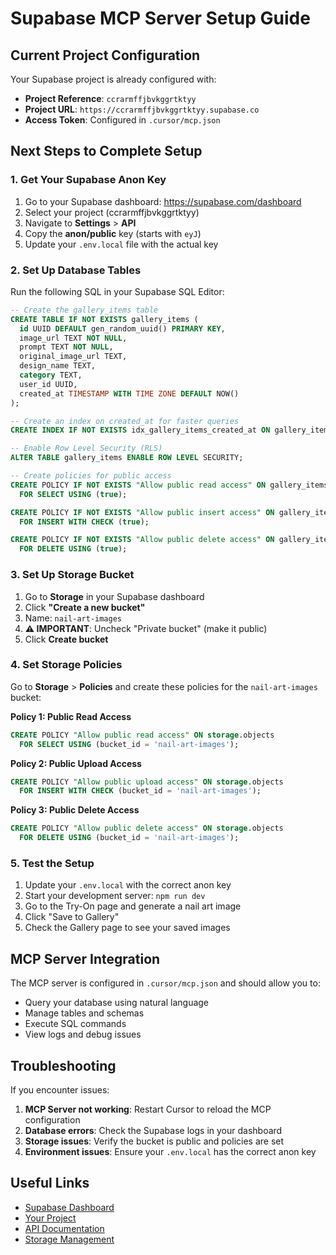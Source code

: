 # Supabase MCP Server Setup Guide

## Current Project Configuration

Your Supabase project is already configured with:
- **Project Reference**: `ccrarmffjbvkggrtktyy`
- **Project URL**: `https://ccrarmffjbvkggrtktyy.supabase.co`
- **Access Token**: Configured in `.cursor/mcp.json`

## Next Steps to Complete Setup

### 1. Get Your Supabase Anon Key

1. Go to your Supabase dashboard: https://supabase.com/dashboard
2. Select your project (ccrarmffjbvkggrtktyy)
3. Navigate to **Settings** > **API**
4. Copy the **anon/public** key (starts with `eyJ`)
5. Update your `.env.local` file with the actual key

### 2. Set Up Database Tables

Run the following SQL in your Supabase SQL Editor:

```sql
-- Create the gallery_items table
CREATE TABLE IF NOT EXISTS gallery_items (
  id UUID DEFAULT gen_random_uuid() PRIMARY KEY,
  image_url TEXT NOT NULL,
  prompt TEXT NOT NULL,
  original_image_url TEXT,
  design_name TEXT,
  category TEXT,
  user_id UUID,
  created_at TIMESTAMP WITH TIME ZONE DEFAULT NOW()
);

-- Create an index on created_at for faster queries
CREATE INDEX IF NOT EXISTS idx_gallery_items_created_at ON gallery_items(created_at DESC);

-- Enable Row Level Security (RLS)
ALTER TABLE gallery_items ENABLE ROW LEVEL SECURITY;

-- Create policies for public access
CREATE POLICY IF NOT EXISTS "Allow public read access" ON gallery_items
  FOR SELECT USING (true);

CREATE POLICY IF NOT EXISTS "Allow public insert access" ON gallery_items
  FOR INSERT WITH CHECK (true);

CREATE POLICY IF NOT EXISTS "Allow public delete access" ON gallery_items
  FOR DELETE USING (true);
```

### 3. Set Up Storage Bucket

1. Go to **Storage** in your Supabase dashboard
2. Click **"Create a new bucket"**
3. Name: `nail-art-images`
4. **⚠️ IMPORTANT**: Uncheck "Private bucket" (make it public)
5. Click **Create bucket**

### 4. Set Storage Policies

Go to **Storage** > **Policies** and create these policies for the `nail-art-images` bucket:

**Policy 1: Public Read Access**
```sql
CREATE POLICY "Allow public read access" ON storage.objects
  FOR SELECT USING (bucket_id = 'nail-art-images');
```

**Policy 2: Public Upload Access**
```sql
CREATE POLICY "Allow public upload access" ON storage.objects
  FOR INSERT WITH CHECK (bucket_id = 'nail-art-images');
```

**Policy 3: Public Delete Access**
```sql
CREATE POLICY "Allow public delete access" ON storage.objects
  FOR DELETE USING (bucket_id = 'nail-art-images');
```

### 5. Test the Setup

1. Update your `.env.local` with the correct anon key
2. Start your development server: `npm run dev`
3. Go to the Try-On page and generate a nail art image
4. Click "Save to Gallery"
5. Check the Gallery page to see your saved images

## MCP Server Integration

The MCP server is configured in `.cursor/mcp.json` and should allow you to:

- Query your database using natural language
- Manage tables and schemas
- Execute SQL commands
- View logs and debug issues

## Troubleshooting

If you encounter issues:

1. **MCP Server not working**: Restart Cursor to reload the MCP configuration
2. **Database errors**: Check the Supabase logs in your dashboard
3. **Storage issues**: Verify the bucket is public and policies are set
4. **Environment issues**: Ensure your `.env.local` has the correct anon key

## Useful Links

- [Supabase Dashboard](https://supabase.com/dashboard)
- [Your Project](https://supabase.com/dashboard/project/ccrarmffjbvkggrtktyy)
- [API Documentation](https://supabase.com/dashboard/project/ccrarmffjbvkggrtktyy/api)
- [Storage Management](https://supabase.com/dashboard/project/ccrarmffjbvkggrtktyy/storage)
